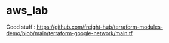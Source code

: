 # aws_lab

Good stuff : https://github.com/freight-hub/terraform-modules-demo/blob/main/terraform-google-network/main.tf